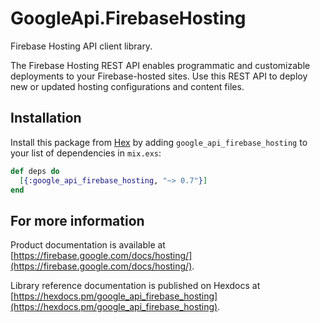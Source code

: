 # GoogleApi.FirebaseHosting

Firebase Hosting API client library.

The Firebase Hosting REST API enables programmatic and customizable deployments to your Firebase-hosted sites. Use this REST API to deploy new or updated hosting configurations and content files.

## Installation

Install this package from [Hex](https://hex.pm) by adding
`google_api_firebase_hosting` to your list of dependencies in `mix.exs`:

```elixir
def deps do
  [{:google_api_firebase_hosting, "~> 0.7"}]
end
```

## For more information

Product documentation is available at [https://firebase.google.com/docs/hosting/](https://firebase.google.com/docs/hosting/).

Library reference documentation is published on Hexdocs at
[https://hexdocs.pm/google_api_firebase_hosting](https://hexdocs.pm/google_api_firebase_hosting).

